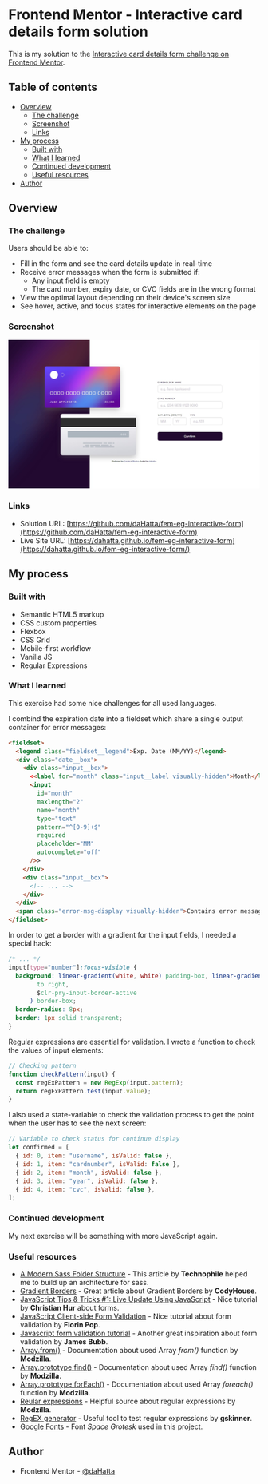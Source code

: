 # Frontend Mentor - Interactive card details form solution

This is my solution to the [Interactive card details form challenge on Frontend Mentor](https://www.frontendmentor.io/challenges/interactive-card-details-form-XpS8cKZDWw).

## Table of contents

- [Overview](#overview)
  - [The challenge](#the-challenge)
  - [Screenshot](#screenshot)
  - [Links](#links)
- [My process](#my-process)
  - [Built with](#built-with)
  - [What I learned](#what-i-learned)
  - [Continued development](#continued-development)
  - [Useful resources](#useful-resources)
- [Author](#author)

## Overview

### The challenge

Users should be able to:

- Fill in the form and see the card details update in real-time
- Receive error messages when the form is submitted if:
  - Any input field is empty
  - The card number, expiry date, or CVC fields are in the wrong format
- View the optimal layout depending on their device's screen size
- See hover, active, and focus states for interactive elements on the page

### Screenshot

![Interactive card details form solution](./screenshot.jpg)

### Links

- Solution URL: [https://github.com/daHatta/fem-eg-interactive-form](https://github.com/daHatta/fem-eg-interactive-form)
- Live Site URL: [https://dahatta.github.io/fem-eg-interactive-form](https://dahatta.github.io/fem-eg-interactive-form/)

## My process

### Built with

- Semantic HTML5 markup
- CSS custom properties
- Flexbox
- CSS Grid
- Mobile-first workflow
- Vanilla JS
- Regular Expressions

### What I learned

This exercise had some nice challenges for all used languages.

I combind the expiration date into a fieldset which share a single output container for error messages:

```html
<fieldset>
  <legend class="fieldset__legend">Exp. Date (MM/YY)</legend>
  <div class="date__box">
    <div class="input__box">
      <<label for="month" class="input__label visually-hidden">Month</label>
      <input
        id="month"
        maxlength="2"
        name="month"
        type="text"
        pattern="^[0-9]+$"
        required
        placeholder="MM"
        autocomplete="off"
      />>
    </div>
    <div class="input__box">
      <!-- ... -->
    </div>
  </div>
  <span class="error-msg-display visually-hidden">Contains error message.</span>
</fieldset>
```

In order to get a border with a gradient for the input fields, I needed a special hack:

```css
/* ... */
input[type="number"]:focus-visible {
  background: linear-gradient(white, white) padding-box, linear-gradient(
        to right,
        $clr-pry-input-border-active
      ) border-box;
  border-radius: 8px;
  border: 1px solid transparent;
}
```

Regular expressions are essential for validation. I wrote a function to check the values of input elements:

```js
// Checking pattern
function checkPattern(input) {
  const regExPattern = new RegExp(input.pattern);
  return regExPattern.test(input.value);
}
```

I also used a state-variable to check the validation process to get the point when the user has to see the next screen:

```js
// Variable to check status for continue display
let confirmed = [
  { id: 0, item: "username", isValid: false },
  { id: 1, item: "cardnumber", isValid: false },
  { id: 2, item: "month", isValid: false },
  { id: 3, item: "year", isValid: false },
  { id: 4, item: "cvc", isValid: false },
];
```

### Continued development

My next exercise will be something with more JavaScript again.

### Useful resources

- [A Modern Sass Folder Structure](https://dev.to/dostonnabotov/a-modern-sass-folder-structure-330f) - This article by **Technophile** helped me to build up an architecture for sass.
- [Gradient Borders](https://codyhouse.co/nuggets/css-gradient-borders) - Great article about Gradient Borders by **CodyHouse**.
- [JavaScript Tips & Tricks #1: Live Update Using JavaScript](https://www.youtube.com/watch?v=J4e3e1lbXfs) - Nice tutorial by **Christian Hur** about forms.
- [JavaScript Client-side Form Validation](https://www.youtube.com/watch?v=rsd4FNGTRBw) - Nice tutorial about form validation by **Florin Pop**.
- [Javascript form validation tutorial](https://github.com/codebubb/javascript-form-validation-tutorial/blob/main/script.js) - Another great inspiration about form validation by **James Bubb**.
- [Array.from()](https://developer.mozilla.org/en-US/docs/Web/JavaScript/Reference/Global_Objects/Array/from) - Documentation about used Array _from()_ function by **Modzilla**.
- [Array.prototype.find()](https://developer.mozilla.org/en-US/docs/Web/JavaScript/Reference/Global_Objects/Array/find) - Documentation about used Array _find()_ function by **Modzilla**.
- [Array.prototype.forEach()](https://developer.mozilla.org/en-US/docs/Web/JavaScript/Reference/Global_Objects/Array/forEach) - Documentation about used Array _foreach()_ function by **Modzilla**.
- [Reular expressions](https://developer.mozilla.org/en-US/docs/Web/JavaScript/Guide/Regular_expressions) - Helpful source about regular expressions by **Modzilla**.
- [RegEX generator](https://regexr.com/) - Useful tool to test regular expressions by **gskinner**.
- [Google Fonts](https://fonts.google.com/specimen/Space+Grotesk) - Font _Space Grotesk_ used in this project.

## Author

- Frontend Mentor - [@daHatta](https://www.frontendmentor.io/profile/daHatta)
